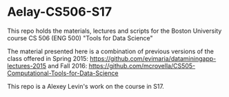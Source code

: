 # Aelay-CS506-S17

This repo holds the materials, lectures and scripts for the Boston University course 
CS 506 (ENG 500) "Tools for Data Science" 

The material presented here is a combination of previous versions of the class offered
in 
Spring 2015: https://github.com/evimaria/dataminingapp-lectures-2015
and
Fall 2016: https://github.com/mcrovella/CS505-Computational-Tools-for-Data-Science

This repo is a Alexey Levin's work on the course in S17.